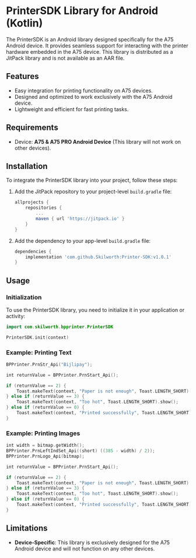 # PrinterSDK Library for Android (Kotlin)

The PrinterSDK is an Android library designed specifically for the A75 Android device. It provides seamless support for interacting with the printer hardware embedded in the A75 device. This library is distributed as a JitPack library and is not available as an AAR file.

## Features

- Easy integration for printing functionality on A75 devices.
- Designed and optimized to work exclusively with the A75 Android device.
- Lightweight and efficient for fast printing tasks.

## Requirements

- Device: **A75 & A75 PRO Android Device** (This library will not work on other devices).

## Installation

To integrate the PrinterSDK library into your project, follow these steps:

1. Add the JitPack repository to your project-level `build.gradle` file:

   ```gradle
   allprojects {
       repositories {
           ...
           maven { url 'https://jitpack.io' }
       }
   }
   ```

2. Add the dependency to your app-level `build.gradle` file:

   ```gradle
   dependencies {
       implementation 'com.github.Skilworth:Printer-SDK:v1.0.1'
   }
   ```

## Usage

### Initialization

To use the PrinterSDK library, you need to initialize it in your application or activity:

```kotlin
import com.skilworth.bpprinter.PrinterSDK

PrinterSDK.init(context)
```

### Example: Printing Text

```kotlin
BPPrinter.PrnStr_Api("Bijlipay");

int returnValue = BPPrinter.PrnStart_Api();

if (returnValue == 2) {
    Toast.makeText(context, "Paper is not enough", Toast.LENGTH_SHORT).show();
} else if (returnValue == 3) {
    Toast.makeText(context, "Too hot", Toast.LENGTH_SHORT).show();
} else if (returnValue == 0) {
    Toast.makeText(context, "Printed successfully", Toast.LENGTH_SHORT).show();
}
```

### Example: Printing Images

```kotlin
int width = bitmap.getWidth();
BPPrinter.PrnLeftIndSet_Api((short) ((385 - width) / 2));
BPPrinter.PrnLogo_Api(bitmap);

int returnValue = BPPrinter.PrnStart_Api();

if (returnValue == 2) {
    Toast.makeText(context, "Paper is not enough", Toast.LENGTH_SHORT).show();
} else if (returnValue == 3) {
    Toast.makeText(context, "Too hot", Toast.LENGTH_SHORT).show();
} else if (returnValue == 0) {
    Toast.makeText(context, "Printed successfully", Toast.LENGTH_SHORT).show();
}

```

## Limitations

- **Device-Specific**: This library is exclusively designed for the A75 Android device and will not function on any other devices.
